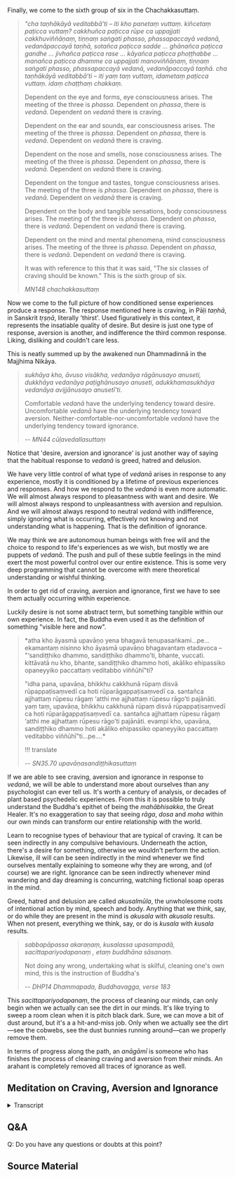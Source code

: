 Finally, we come to the sixth group of six in the Chachakkasuttaṃ.

> *"cha taṇhākāyā veditabbā’ti – iti kho panetaṃ vuttaṃ. kiñcetaṃ paṭicca vuttaṃ? cakkhuñca paṭicca rūpe ca uppajjati cakkhuviññāṇaṃ, tiṇṇaṃ saṅgati phasso, phassapaccayā vedanā, vedanāpaccayā taṇhā, sotañca paṭicca sadde ... ghānañca paṭicca gandhe … jivhañca paṭicca rase … kāyañca paṭicca phoṭṭhabbe ... manañca paṭicca dhamme ca uppajjati manoviññāṇaṃ, tiṇṇaṃ saṅgati phasso, phassapaccayā vedanā, vedanāpaccayā taṇhā. cha taṇhākāyā veditabbā’ti – iti yaṃ taṃ vuttaṃ, idametaṃ paṭicca vuttaṃ. idaṃ chaṭṭhaṃ chakkaṃ.* 
> 
> Dependent on the eye and forms, eye consciousness arises. The meeting of the three is *phassa*. Dependent on *phassa*, there is *vedanā*. Dependent on *vedanā* there is craving.
> 
> Dependent on the ear and sounds, ear consciousness arises. The meeting of the three is *phassa*. Dependent on *phassa*, there is *vedanā*. Dependent on *vedanā* there is craving.
> 
> Dependent on the nose and smells, nose consciousness arises. The meeting of the three is *phassa*. Dependent on *phassa*, there is *vedanā*. Dependent on *vedanā* there is craving.
> 
> Dependent on the tongue and tastes, tongue consciousness arises. The meeting of the three is *phassa*. Dependent on *phassa*, there is *vedanā*. Dependent on *vedanā* there is craving.
> 
> Dependent on the body and tangible sensations, body consciousness arises. The meeting of the three is *phassa*. Dependent on *phassa*, there is *vedanā*. Dependent on *vedanā* there is craving.
> 
> Dependent on the mind and mental phenomena, mind consciousness arises. The meeting of the three is *phassa*. Dependent on *phassa*, there is *vedanā*. Dependent on *vedanā* there is craving.
> 
> It was with reference to this that it was said, "The six classes of craving should be known." This is the sixth group of six. 
> 
> *MN148 chachakkasuttaṃ*

Now we come to the full picture of how conditioned sense experiences produce a response. The response mentioned here is craving, in Pāḷi *taṇhā*, in Sanskrit *tṛṣṇā*, literally 'thirst'. Used figuratively in this context, it represents the insatiable quality of desire. But desire is just one type of response, aversion is another, and indifference the third common response. Liking, disliking and couldn't care less. 

This is neatly summed up by the awakened nun Dhammadinnā in the Majjhima Nikāya.

> *sukhāya kho, āvuso visākha, vedanāya rāgānusayo anuseti, dukkhāya vedanāya paṭighānusayo anuseti, adukkhamasukhāya vedanāya avijjānusayo anusetī'ti.* 
> 
> Comfortable *vedanā* have the underlying tendency toward desire. Uncomfortable *vedanā* have the underlying tendency toward aversion. Neither-comfortable-nor-uncomfortable *vedanā* have the underlying tendency toward ignorance. 
> 
> -- *MN44 cūḷavedallasuttaṃ*

Notice that 'desire, aversion and ignorance' is just another way of saying that the habitual response to *vedanā* is greed, hatred and delusion. 

We have very little control of what type of *vedanā* arises in response to any experience, mostly it is conditioned by a lifetime of previous experiences and responses. And how we respond to the *vedanā* is even more automatic. We will almost always respond to pleasantness with want and desire. We will almost always respond to unpleasantness with aversion and repulsion. And we will almost always respond to neutral *vedanā* with indifference, simply ignoring what is occurring, effectively not knowing and not understanding what is happening. That is the definition of ignorance. 

We may think we are autonomous human beings with free will and the choice to respond to life's experiences as we wish, but mostly we are puppets of *vedanā*. The push and pull of these subtle feelings in the mind exert the most powerful control over our entire existence. This is some very deep programming that cannot be overcome with mere theoretical understanding or wishful thinking. 

In order to get rid of craving, aversion and ignorance, first we have to see them actually occurring within experience.

Luckily desire is not some abstract term, but something tangible within our own experience. In fact, the Buddha even used it as the definition of something "visible here and now". 

> *atha kho āyasmā upavāṇo yena bhagavā tenupasaṅkami…pe… ekamantaṃ nisinno kho āyasmā upavāṇo bhagavantaṃ etadavoca – "‘sandiṭṭhiko dhammo, sandiṭṭhiko dhammo’ti, bhante, vuccati. kittāvatā nu kho, bhante, sandiṭṭhiko dhammo hoti, akāliko ehipassiko opaneyyiko paccattaṃ veditabbo viññūhī"ti?
>  
> "idha pana, upavāṇa, bhikkhu cakkhunā rūpaṃ disvā rūpappaṭisaṃvedī ca hoti rūparāgappaṭisaṃvedī ca. santañca ajjhattaṃ rūpesu rāgaṃ ‘atthi me ajjhattaṃ rūpesu rāgo’ti pajānāti. yaṃ taṃ, upavāṇa, bhikkhu cakkhunā rūpaṃ disvā rūpappaṭisaṃvedī ca hoti rūparāgappaṭisaṃvedī ca. santañca ajjhattaṃ rūpesu rāgaṃ ‘atthi me ajjhattaṃ rūpesu rāgo’ti pajānāti. evampi kho, upavāṇa, sandiṭṭhiko dhammo hoti akāliko ehipassiko opaneyyiko paccattaṃ veditabbo viññūhī"ti…pe….*
> 
> !!! translate
> 
> -- *SN35.70 upavāṇasandiṭṭhikasuttaṃ*

If we are able to see craving, aversion and ignorance in response to *vedanā*, we will be able to understand more about ourselves than any psychologist can ever tell us. It's worth a century of analysis, or decades of plant based psychedelic experiences. From this it is possible to truly understand the Buddha's epithet of being the *mahābhisakka*, the Great Healer. It's no exaggeration to say that seeing *rāga*, *dosa* and *moha* within our own minds can transform our entire relationship with the world.

Learn to recognise types of behaviour that are typical of craving. It can be seen indirectly in any compulsive behaviours. Underneath the action, there's a desire for something, otherwise we wouldn't perform the action. Likewise, ill will can be seen indirectly in the mind whenever we find ourselves mentally explaining to someone why they are wrong, and (of course) we are right. Ignorance can be seen indirectly whenever mind wandering and day dreaming is concurring, watching fictional soap operas in the mind.

Greed, hatred and delusion are called *akusalmūla*, the unwholesome roots of intentional action by mind, speech and body. Anything that we think, say, or do while they are present in the mind is *akusala* with *akusala* results. When not present, everything we think, say, or do is *kusala* with *kusala* results. 

> *sabbapāpassa akaraṇaṃ, kusalassa upasampadā,
> sacittapariyodapanaṃ , etaṃ buddhāna sāsanaṃ.*
> 
> Not doing any wrong, undertaking what is skilful,
> cleaning one's own mind, this is the instruction of Buddha's
> 
> -- *DHP14 Dhammapada, Buddhavagga, verse 183*

This *sacittapariyodapanaṃ*, the process of cleaning our minds, can only begin when we  actually can see the dirt in our minds. It's like trying to sweep a room clean when it is pitch black dark. Sure, we can move a bit of dust around, but it's a a hit-and-miss job. Only when we actually see the dirt—see the cobwebs, see the dust bunnies running around—can we properly remove them. 

In terms of progress along the path, an *anāgāmī* is someone who has finishes the process of cleaning craving and aversion from their minds. An arahant is completely removed all traces of ignorance as well. 

 


## Meditation on  Craving, Aversion and Ignorance
 

<details>
<summary>Transcript</summary>

!!!
With pleasant experience, see the underlying tendency of craving arise
With unpleasant experience, see the underlying tendency of aversion arise
With neutral experience, see the underlying tendency of ignoring arise
Which is more uncomfortable, dukkha *vedanā*, or the aversion in response to dukkha *vedanā*?
Notice how sukha *vedanā* itself is no disturbance in the mind, but how the desire for sukha  *vedanā* can really obsess the mind. 





</details>


## Q&A

Q: Do you have any questions or doubts at this point?
## Source Material
